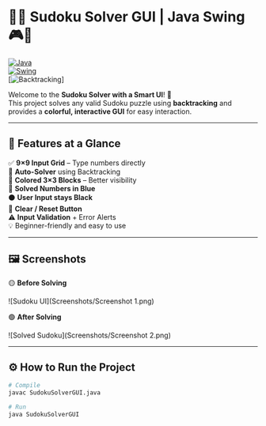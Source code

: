 # 🧠✨ Sudoku Solver GUI | Java Swing 🎮🔢

[![Java](https://img.shields.io/badge/Java-ED8B00?style=for-the-badge&logo=java&logoColor=white)](https://www.java.com/)  
[![Swing](https://img.shields.io/badge/Swing-007ACC?style=for-the-badge&logo=java&logoColor=white)](https://docs.oracle.com/javase/8/docs/technotes/guides/swing/)  
[![Backtracking](https://img.shields.io/badge/Algorithm-Backtracking-blue?style=for-the-badge)]  

Welcome to the **Sudoku Solver with a Smart UI**! 🎨  
This project solves any valid Sudoku puzzle using **backtracking** and provides a **colorful, interactive GUI** for easy interaction.

---

## 🎯 Features at a Glance

✅ **9×9 Input Grid** – Type numbers directly  
🧠 **Auto-Solver** using Backtracking  
🎨 **Colored 3×3 Blocks** – Better visibility  
🔵 **Solved Numbers in Blue**  
⚫ **User Input stays Black**  
🧼 **Clear / Reset Button**  
⚠️ **Input Validation** + Error Alerts  
💡 Beginner-friendly and easy to use  

---

## 🖼️ Screenshots

🟡 **Before Solving**  

![Sudoku UI](Screenshots/Screenshot 1.png)

🟢 **After Solving**  

![Solved Sudoku](Screenshots/Screenshot 2.png)

---

## ⚙️ How to Run the Project

```bash
# Compile
javac SudokuSolverGUI.java

# Run
java SudokuSolverGUI
